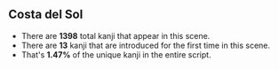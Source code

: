 Costa del Sol
---
* There are **1398** total kanji that appear in this scene.
* There are **13** kanji that are introduced for the first time in this scene.
* That's **1.47%** of the unique kanji in the entire script.